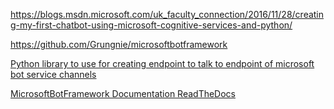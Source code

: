 https://blogs.msdn.microsoft.com/uk_faculty_connection/2016/11/28/creating-my-first-chatbot-using-microsoft-cognitive-services-and-python/

https://github.com/Grungnie/microsoftbotframework

[Python library to use for creating endpoint to talk to endpoint of microsoft bot service channels](https://github.com/michhar/pybotframework)

[MicrosoftBotFramework Documentation ReadTheDocs](http://microsoftbotframework.readthedocs.io/en/latest/)
